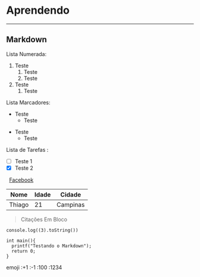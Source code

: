 # Aprendendo
---

## Markdown

Lista Numerada:
1. Teste
   1. Teste
   1. Teste
2. Teste
   1. Teste
 
 Lista Marcadores:  
 * Teste
    * Teste
 - Teste
    - Teste
    
 Lista de Tarefas : 
 - [ ] Teste 1
 - [X] Teste 2

&nbsp;
[Facebook](https://www.facebook.com/profile.php?id=100000486515755)

Nome | Idade | Cidade
--- | --- | ---
Thiago | 21 | Campinas

> Citações 
> Em Bloco

`console.log((3).toString())`

```
int main(){
  printf("Testando o Markdown");
  return 0;
}
```

emoji :+1 :-1 :100 :1234
